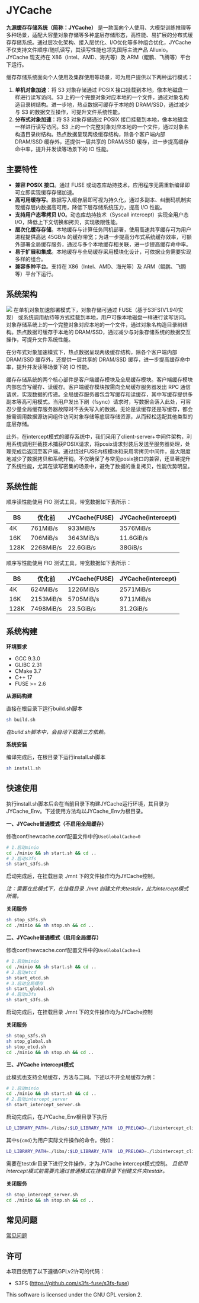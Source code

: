 # JYCache

**九源缓存存储系统（简称：JYCache）** 是一款面向个人使用、大模型训练推理等多种场景，适配大容量对象存储等多种底层存储形态，高性能、易扩展的分布式缓存存储系统。通过层次化架构、接入层优化、I/O优化等多种组合优化，JYCache 不仅支持文件顺序/随机读写，其读写性能也领先国际主流产品 Alluxio。JYCache 现支持在 X86（Intel、AMD、海光等）及 ARM（鲲鹏、飞腾等）平台下运行。

缓存存储系统面向个人使用及集群使用等场景，可为用户提供以下两种运行模式：
1. **单机对象加速**：将 S3 对象存储通过 POSIX 接口挂载到本地，像本地磁盘一样进行读写访问。S3 上的一个完整对象对应本地的一个文件，通过对象名构造目录树结构。进一步地，热点数据可缓存于本地的 DRAM/SSD，通过减少与 S3 的数据交互操作，可提升文件系统性能。
2. **分布式对象加速**：将 S3 对象存储通过 POSIX 接口挂载到本地，像本地磁盘一样进行读写访问。S3 上的一个完整对象对应本地的一个文件，通过对象名构造目录树结构。热点数据呈现两级缓存结构，除各个客户端内部 DRAM/SSD 缓存外，还提供一层共享的 DRAM/SSD 缓存，进一步提高缓存命中率，提升并发读等场景下的 IO 性能。

## 主要特性

  - **兼容 POSIX 接口**。通过 FUSE 或动态库劫持技术，应用程序无需重新编译即可立即实现缓存存储加速。
  - **高可用缓存写**。数据写入缓存层即可视为持久化，通过多副本、纠删码机制实现缓存层内数据高可用，降低下层存储系统压力，提高 I/O 性能。
  - **支持用户态零拷贝 I/O**。动态库劫持技术（Syscall intercept）实现全用户态 I/O，降低上下文切换和拷贝，实现极限性能。
  - **层次化缓存存储**。本地缓存与计算任务同机部署，使用高速共享缓存可为用户进程提供高达 45GB/s 的缓存带宽；为进一步提高分布式系统缓存效率，可额外部署全局缓存服务，通过与多个本地缓存相关联，进一步提高缓存命中率。
  - **易于扩展和集成**。本地缓存与全局缓存采用模块化设计，可依据业务需要实现多样的组合。
  - **兼容多种平台**。支持在 X86（Intel、AMD、海光等）及 ARM（鲲鹏、飞腾等）平台下运行。

## 系统架构

![](https://www.osredm.com/jiuyuan/JYCache/tree/master/doc/image/JYCache_architecture.PNG)
在单机对象加速部署模式下，对象存储可通过 FUSE（基于S3FS(V1.94)实现） 或系统调用劫持等方式挂载到本地，用户可像本地磁盘一样进行读写访问。对象存储系统上的一个完整对象对应本地的一个文件，通过对象名构造目录树结构。热点数据可缓存于本地的 DRAM/SSD，通过减少与对象存储系统的数据交互操作，可提升文件系统性能。

在分布式对象加速模式下，热点数据呈现两级缓存结构，除各个客户端内部 DRAM/SSD 缓存外，还提供一层共享的 DRAM/SSD 缓存，进一步提高缓存命中率，提升并发读等场景下的 IO 性能。

缓存存储系统的两个核心部件是客户端缓存模块及全局缓存模块。客户端缓存模块内部包含写缓存、读缓存。客户端缓存模块按需向全局缓存服务器发出 RPC 通信请求，实现数据的传递。全局缓存服务器包含写缓存和读缓存，其中写缓存提供多副本等高可用模式。当用户发出下刷（fsync）请求时，写数据会落入此处，可容忍少量全局缓存服务器故障时不丢失写入的数据。无论是读缓存还是写缓存，都会按需调用数据源访问组件访问对象存储等底层存储资源，从而轻松适配其他类型的底层存储。

此外，在intercept模式的缓存系统中，我们采用了client-server+中间件架构，利用系统调用拦截技术捕获POSIX请求，将posix请求封装后发送至服务器处理，处理完成后返回至客户端。通过绕过FUSE内核模块和采用零拷贝中间件，最大限度地减少了数据拷贝和系统开销，不仅确保了与常见posix接口的兼容，还显著提升了系统性能，尤其在读写密集的场景中，避免了数据的重复拷贝，性能优势明显。

## 系统性能

顺序读性能使用 FIO 测试工具，带宽数据如下表所示：

|  BS | 优化前  | JYCache(FUSE) | JYCache(intercept) | 
| ------------ | ------------ | ------------ | ------------ | 
|  4K | 761MiB/s  |  933MiB/s | 3576MiB/s |
|  16K | 706MiB/s | 3643MiB/s  | 11.6GiB/s |
|  128K | 2268MiB/s  |  22.6GiB/s | 38GiB/s |

顺序写性能使用 FIO 测试工具，带宽数据如下表所示：

|  BS | 优化前  | JYCache(FUSE) | JYCache(intercept) | 
| ------------ | ------------ | ------------ | ------------ | 
|  4K | 624MiB/s  |  1226MiB/s | 2571MiB/s | 
|  16K |  2153MiB/s | 5705MiB/s  | 9711MiB/s | 
| 128K  | 7498MiB/s  | 23.5GiB/s  | 31.2GiB/s |

## 系统构建
**环境要求**

- GCC 9.3.0
- GLIBC 2.31
- CMake 3.7
- C++ 17
- FUSE >= 2.6

**从源码构建**

直接在根目录下运行build.sh脚本
```bash
sh build.sh
```
*在build.sh脚本中，会自动下载第三方依赖。*

**系统安装**

编译完成后，在根目录下运行install.sh脚本
```bash
sh install.sh
```

## 快速使用

执行install.sh脚本后会在当前目录下构建JYCache运行环境，其目录为JYCache_Env。下述使用方法均以JYCache_Env为根目录。

**一、JYCache普通模式（不启用全局缓存）**

修改conf/newcache.conf配置文件中的`UseGlobalCache=0`
```bash
# 1.启动minio
cd ./minio && sh start.sh && cd ..
# 2.启动s3fs
sh start_s3fs.sh
```
启动完成后，在挂载目录 ./mnt 下的文件操作均为JYCache控制。

*注：需要在此模式下，在挂载目录 ./mnt 创建文件夹testdir，此为intercept模式所需。*

**关闭服务**
```bash
sh stop_s3fs.sh
cd ./minio && sh stop.sh && cd ..
```

**二、JYCache普通模式（启用全局缓存）**

修改conf/newcache.conf配置文件中的`UseGlobalCache=1`
```bash
# 1.启动minio
cd ./minio && sh start.sh && cd ..
# 2.启动etcd
sh start_etcd.sh
# 3.启动全局缓存
sh start_global.sh
# 4.启动s3fs
sh start_s3fs.sh
```
启动完成后，在挂载目录 ./mnt 下的文件操作均为JYCache控制

**关闭服务**
```bash
sh stop_s3fs.sh
sh stop_global.sh
sh stop_etcd.sh
cd ./minio && sh stop.sh && cd ..
```

**三、JYCache intercept模式**

此模式也支持全局缓存，方法与二同。下述以不开全局缓存为例：
```bash
# 1.启动minio
cd ./minio && sh start.sh && cd ..
# 2.启动intercept_server
sh start_intercept_server.sh
```
启动完成后，在JYCache_Env根目录下执行
```bash
LD_LIBRARY_PATH=./libs/:$LD_LIBRARY_PATH  LD_PRELOAD=./libintercept_client.so ${cmd}
```
其中`${cmd}`为用户实际文件操作的命令。例如：
```bash
LD_LIBRARY_PATH=./libs/:$LD_LIBRARY_PATH  LD_PRELOAD=./libintercept_client.so ll /testdir/
```
需要在testdir目录下进行文件操作，才为JYCache intercept模式控制。
*且使用intercept模式前需要先通过普通模式在挂载目录下创建文件夹testdir。*

**关闭服务**
```bash
sh stop_intercept_server.sh
cd ./minio && sh stop.sh && cd ..
```

## 常见问题

[常见问题](https://www.osredm.com/jiuyuan/JYCache/tree/master/doc/frequently_asked_questions.md)

## 许可

本项目使用了以下遵循GPLv2许可的代码：
- S3FS (https://github.com/s3fs-fuse/s3fs-fuse)

This software is licensed under the GNU GPL version 2.

